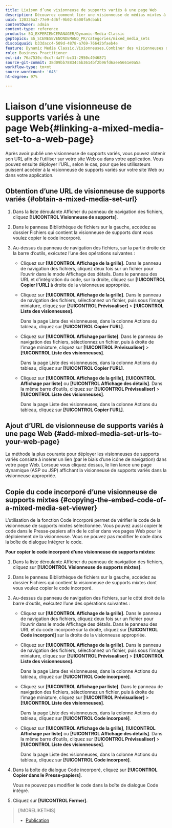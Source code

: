 ```yaml
---
title: Liaison d’une visionneuse de supports variés à une page Web
description: Découvrez comment lier une visionneuse de médias mixtes à une page web.
uuid: 120326a2-77e9-4d6f-9b02-0a00fa9cbab1
contentOwner: admin
content-type: reference
products: SG_EXPERIENCEMANAGER/Dynamic-Media-Classic
geptopics: SG_SCENESEVENONDEMAND_PK/categories/mixed_media_sets
discoiquuid: b33dacc4-509d-4878-a769-76642bfaeb4e
feature: Dynamic Media Classic,Visionneuses,Combiner des visionneuses de médias
role: Business Practitioner
exl-id: 76a7530c-0cc7-4a7f-bc31-2950c4946871
source-git-commit: 38d09bb78834c6b3614bf2b96fd6aee5661e0a5a
workflow-type: tm+mt
source-wordcount: '645'
ht-degree: 97%

---
```


# Liaison d’une visionneuse de supports variés à une page Web{#linking-a-mixed-media-set-to-a-web-page}

Après avoir publié une visionneuse de supports variés, vous pouvez obtenir son URL afin de l’utiliser sur votre site Web ou dans votre application. Vous pouvez ensuite déployer l’URL, selon le cas, pour que les utilisateurs puissent accéder à la visionneuse de supports variés sur votre site Web ou dans votre application.

## Obtention d’une URL de visionneuse de supports variés {#obtain-a-mixed-media-set-url}

1. Dans la liste déroulante Afficher du panneau de navigation des fichiers, cliquez **[!UICONTROL Visionneuse de supports]**.
1. Dans le panneau Bibliothèque de fichiers sur la gauche, accédez au dossier Fichiers qui contient la visionneuse de supports dont vous voulez copier le code incorporé.
1. Au-dessus du panneau de navigation des fichiers, sur la partie droite de la barre d’outils, exécutez l’une des opérations suivantes :

   * Cliquez sur **[!UICONTROL Affichage de la grille]**. Dans le panneau de navigation des fichiers, cliquez deux fois sur un fichier pour l’ouvrir dans le mode Affichage des détails. Dans le panneau des URL et d’intégration du code, sur la droite, cliquez sur **[!UICONTROL Copier l’URL]** à droite de la visionneuse appropriée.
   * Cliquez sur **[!UICONTROL Affichage de la grille]**. Dans le panneau de navigation des fichiers, sélectionnez un fichier, puis sous l’image miniature, cliquez sur **[!UICONTROL Prévisualiser]** > **[!UICONTROL Liste des visionneuses]**.

      Dans la page Liste des visionneuses, dans la colonne Actions du tableau, cliquez sur **[!UICONTROL Copier l’URL]**.

   * Cliquez sur **[!UICONTROL Affichage par liste]**. Dans le panneau de navigation des fichiers, sélectionnez un fichier, puis à droite de l’image miniature, cliquez sur **[!UICONTROL Prévisualiser]** > **[!UICONTROL Liste des visionneuses]**.

      Dans la page Liste des visionneuses, dans la colonne Actions du tableau, cliquez sur **[!UICONTROL Copier l’URL]**.

   * Cliquez sur **[!UICONTROL Affichage de la grille]**, **[!UICONTROL Affichage par liste]** ou **[!UICONTROL Affichage des détails]**. Dans la même barre d’outils, cliquez sur **[!UICONTROL Prévisualiser]** > **[!UICONTROL Liste des visionneuses]**.

      Dans la page Liste des visionneuses, dans la colonne Actions du tableau, cliquez sur **[!UICONTROL Copier l’URL]**.

## Ajout d’URL de visionneuse de supports variés à une page Web {#add-mixed-media-set-urls-to-your-web-page}

La méthode la plus courante pour déployer les visionneuses de supports variés consiste à insérer un lien (par le biais d’une icône de navigation) dans votre page Web. Lorsque vous cliquez dessus, le lien lance une page dynamique (ASP ou JSP) affichant la visionneuse de supports variés dans la visionneuse appropriée.

## Copie du code incorporé d’une visionneuse de supports mixtes {#copying-the-embed-code-of-a-mixed-media-set-viewer}

L’utilisation de la fonction Code incorporé permet de vérifier le code de la visionneuse de supports mixtes sélectionnée. Vous pouvez aussi copier le code dans le Presse-papiers afin de le coller dans vos pages Web pour le déploiement de la visionneuse. Vous ne pouvez pas modifier le code dans la boîte de dialogue Intégrer le code.

**Pour copier le code incorporé d’une visionneuse de supports mixtes:**

1. Dans la liste déroulante Afficher du panneau de navigation des fichiers, cliquez sur **[!UICONTROL Visionneuse de supports mixtes]**.
1. Dans le panneau Bibliothèque de fichiers sur la gauche, accédez au dossier Fichiers qui contient la visionneuse de supports mixtes dont vous voulez copier le code incorporé.
1. Au-dessus du panneau de navigation des fichiers, sur le côté droit de la barre d’outils, exécutez l’une des opérations suivantes :

   * Cliquez sur **[!UICONTROL Affichage de la grille]**. Dans le panneau de navigation des fichiers, cliquez deux fois sur un fichier pour l’ouvrir dans le mode Affichage des détails. Dans le panneau des URL et du code incorporé sur la droite, cliquez sur **[!UICONTROL Code incorporé]** sur la droite de la visionneuse appropriée.
   * Cliquez sur **[!UICONTROL Affichage de la grille]**. Dans le panneau de navigation des fichiers, sélectionnez un fichier, puis sous l’image miniature, cliquez sur **[!UICONTROL Prévisualiser]** > **[!UICONTROL Liste des visionneuses]**.

      Dans la page Liste des visionneuses, dans la colonne Actions du tableau, cliquez sur **[!UICONTROL Code incorporé]**.

   * Cliquez sur **[!UICONTROL Affichage par liste]**. Dans le panneau de navigation des fichiers, sélectionnez un fichier, puis à droite de l’image miniature, cliquez sur **[!UICONTROL Prévisualiser]** > **[!UICONTROL Liste des visionneuses]**.

      Dans la page Liste des visionneuses, dans la colonne Actions du tableau, cliquez sur **[!UICONTROL Code incorporé]**.

   * Cliquez sur **[!UICONTROL Affichage de la grille]**, **[!UICONTROL Affichage par liste]** ou **[!UICONTROL Affichage des détails]**. Dans la même barre d’outils, cliquez sur **[!UICONTROL Prévisualiser]** > **[!UICONTROL Liste des visionneuses]**.

      Dans la page Liste des visionneuses, dans la colonne Actions du tableau, cliquez sur **[!UICONTROL Code incorporé]**.

1. Dans la boîte de dialogue Code incorporé, cliquez sur **[!UICONTROL Copier dans le Presse-papiers]**.

   Vous ne pouvez pas modifier le code dans la boîte de dialogue Code intégré.

1. Cliquez sur **[!UICONTROL Fermer]**.

>[!MORELIKETHIS]
>
>* [Publication](publishing-files.md#publishing_files)

